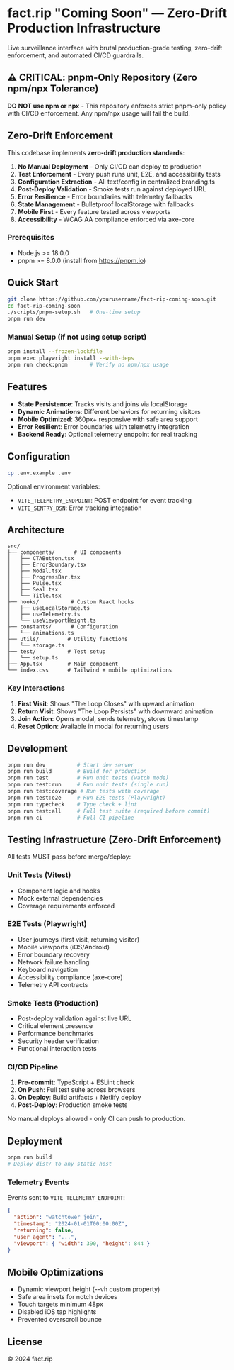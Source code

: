 # fact.rip "Coming Soon" — Zero-Drift Production Infrastructure

Live surveillance interface with brutal production-grade testing, zero-drift enforcement, and automated CI/CD guardrails.

## ⚠️ CRITICAL: pnpm-Only Repository (Zero npm/npx Tolerance)

**DO NOT use npm or npx** - This repository enforces strict pnpm-only policy with CI/CD enforcement. Any npm/npx usage will fail the build.

## Zero-Drift Enforcement

This codebase implements **zero-drift production standards**:

1. **No Manual Deployment** - Only CI/CD can deploy to production
2. **Test Enforcement** - Every push runs unit, E2E, and accessibility tests
3. **Configuration Extraction** - All text/config in centralized branding.ts
4. **Post-Deploy Validation** - Smoke tests run against deployed URL
5. **Error Resilience** - Error boundaries with telemetry fallbacks
6. **State Management** - Bulletproof localStorage with fallbacks
7. **Mobile First** - Every feature tested across viewports
8. **Accessibility** - WCAG AA compliance enforced via axe-core

### Prerequisites
- Node.js >= 18.0.0
- pnpm >= 8.0.0 (install from https://pnpm.io)

## Quick Start

```bash
git clone https://github.com/yourusername/fact-rip-coming-soon.git
cd fact-rip-coming-soon
./scripts/pnpm-setup.sh   # One-time setup
pnpm run dev
```

### Manual Setup (if not using setup script)
```bash
pnpm install --frozen-lockfile
pnpm exec playwright install --with-deps
pnpm run check:pnpm       # Verify no npm/npx usage
```

## Features

- **State Persistence**: Tracks visits and joins via localStorage
- **Dynamic Animations**: Different behaviors for returning visitors  
- **Mobile Optimized**: 360px+ responsive with safe area support
- **Error Resilient**: Error boundaries with telemetry integration
- **Backend Ready**: Optional telemetry endpoint for real tracking

## Configuration

```bash
cp .env.example .env
```

Optional environment variables:
- `VITE_TELEMETRY_ENDPOINT`: POST endpoint for event tracking
- `VITE_SENTRY_DSN`: Error tracking integration

## Architecture

```
src/
├── components/      # UI components
│   ├── CTAButton.tsx
│   ├── ErrorBoundary.tsx
│   ├── Modal.tsx
│   ├── ProgressBar.tsx
│   ├── Pulse.tsx
│   ├── Seal.tsx
│   └── Title.tsx
├── hooks/          # Custom React hooks
│   ├── useLocalStorage.ts
│   ├── useTelemetry.ts
│   └── useViewportHeight.ts
├── constants/      # Configuration
│   └── animations.ts
├── utils/         # Utility functions
│   └── storage.ts
├── test/          # Test setup
│   └── setup.ts
├── App.tsx        # Main component
└── index.css      # Tailwind + mobile optimizations
```

### Key Interactions

1. **First Visit**: Shows "The Loop Closes" with upward animation
2. **Return Visit**: Shows "The Loop Persists" with downward animation
3. **Join Action**: Opens modal, sends telemetry, stores timestamp
4. **Reset Option**: Available in modal for returning users

## Development

```bash
pnpm run dev          # Start dev server
pnpm run build        # Build for production
pnpm run test         # Run unit tests (watch mode)
pnpm run test:run     # Run unit tests (single run)
pnpm run test:coverage # Run tests with coverage
pnpm run test:e2e     # Run E2E tests (Playwright)
pnpm run typecheck    # Type check + lint
pnpm run test:all     # Full test suite (required before commit)
pnpm run ci           # Full CI pipeline
```

## Testing Infrastructure (Zero-Drift Enforcement)

All tests MUST pass before merge/deploy:

### Unit Tests (Vitest)
- Component logic and hooks
- Mock external dependencies
- Coverage requirements enforced

### E2E Tests (Playwright)
- User journeys (first visit, returning visitor)
- Mobile viewports (iOS/Android)
- Error boundary recovery
- Network failure handling
- Keyboard navigation
- Accessibility compliance (axe-core)
- Telemetry API contracts

### Smoke Tests (Production)
- Post-deploy validation against live URL
- Critical element presence
- Performance benchmarks
- Security header verification
- Functional interaction tests

### CI/CD Pipeline
1. **Pre-commit**: TypeScript + ESLint check
2. **On Push**: Full test suite across browsers
3. **On Deploy**: Build artifacts + Netlify deploy
4. **Post-Deploy**: Production smoke tests

No manual deploys allowed - only CI can push to production.

## Deployment

```bash
pnpm run build
# Deploy dist/ to any static host
```

### Telemetry Events

Events sent to `VITE_TELEMETRY_ENDPOINT`:

```json
{
  "action": "watchtower_join",
  "timestamp": "2024-01-01T00:00:00Z",
  "returning": false,
  "user_agent": "...",
  "viewport": { "width": 390, "height": 844 }
}
```

## Mobile Optimizations

- Dynamic viewport height (--vh custom property)
- Safe area insets for notch devices
- Touch targets minimum 48px
- Disabled iOS tap highlights
- Prevented overscroll bounce

## License

© 2024 fact.rip